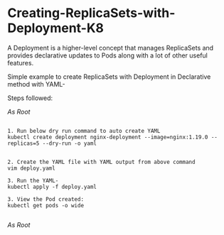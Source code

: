 # Creating-ReplicaSets-with-Deployment-K8
A Deployment is a higher-level concept that manages ReplicaSets and provides declarative updates to Pods along with a lot of other useful features.

Simple example to create ReplicaSets with Deployment in Declarative method with YAML-

Steps followed:

*As Root*
```

1. Run below dry run command to auto create YAML
kubectl create deployment nginx-deployment --image=nginx:1.19.0 --replicas=5 --dry-run -o yaml


2. Create the YAML file with YAML output from above command
vim deploy.yaml 
      
3. Run the YAML-
kubectl apply -f deploy.yaml
 
3. View the Pod created:
kubectl get pods -o wide
 
 ```
*As Root*
